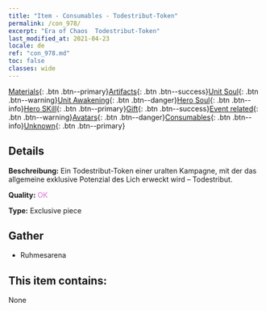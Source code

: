 ```yaml
---
title: "Item - Consumables - Todestribut-Token"
permalink: /con_978/
excerpt: "Era of Chaos  Todestribut-Token"
last_modified_at: 2021-04-23
locale: de
ref: "con_978.md"
toc: false
classes: wide
---
```

 [Materials](/ItemsDE/){: .btn .btn--primary}[Artifacts](/ItemsDE/Artifacts/){: .btn .btn--success}[Unit Soul](/ItemsDE/UnitSoul/){: .btn .btn--warning}[Unit Awakening](/ItemsDE/UnitAwakening/){: .btn .btn--danger}[Hero Soul](/ItemsDE/HeroSoul/){: .btn .btn--info}[Hero SKill](/ItemsDE/HeroSkill/){: .btn .btn--primary}[Gift](/ItemsDE/Gift/){: .btn .btn--success}[Event related](/ItemsDE/Events/){: .btn .btn--warning}[Avatars](/ItemsDE/Avatars/){: .btn .btn--danger}[Consumables](/ItemsDE/Consumables/){: .btn .btn--info}[Unknown](/ItemsDE/Unknown/){: .btn .btn--primary}

## Details
 **Beschreibung:** Ein Todestribut-Token einer uralten Kampagne, mit der das allgemeine exklusive Potenzial des Lich erweckt wird – Todestribut.

 **Quality:** <span style="color: #DA70D6">OK</span>

 **Type:** Exclusive piece

## Gather

*    Ruhmesarena 

## This item contains:

  None

